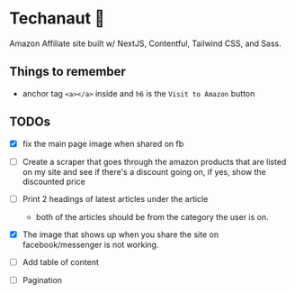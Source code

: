 # Techanaut 🚀

Amazon Affiliate site built w/ NextJS, Contentful, Tailwind CSS, and Sass.

## Things to remember

- anchor tag `<a></a>` inside and `h6` is the `Visit to Amazon` button

## TODOs

- [x] fix the main page image when shared on fb

- [ ] Create a scraper that goes through the amazon products that are listed on my site and see if there's a discount going on, if yes, show the discounted price

- [ ] Print 2 headings of latest articles under the article

  - both of the articles should be from the category the user is on.

- [x] The image that shows up when you share the site on facebook/messenger is not working.

- [ ] Add table of content

- [ ] Pagination
